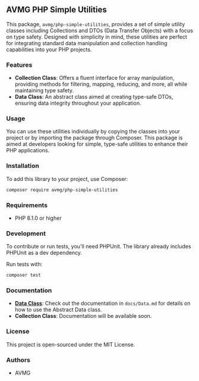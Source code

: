 ## AVMG PHP Simple Utilities

This package, `avmg/php-simple-utilities`, provides a set of simple utility classes including Collections and DTOs (Data Transfer Objects) with a focus on type safety. Designed with simplicity in mind, these utilities are perfect for integrating standard data manipulation and collection handling capabilities into your PHP projects.

### Features

- **Collection Class**: Offers a fluent interface for array manipulation, providing methods for filtering, mapping, reducing, and more, all while maintaining type safety.
- **Data Class**: An abstract class aimed at creating type-safe DTOs, ensuring data integrity throughout your application.

### Usage

You can use these utilities individually by copying the classes into your project or by importing the package through Composer. This package is aimed at developers looking for simple, type-safe utilities to enhance their PHP applications.

### Installation

To add this library to your project, use Composer:

```bash
composer require avmg/php-simple-utilities
```

### Requirements

- PHP 8.1.0 or higher

### Development

To contribute or run tests, you'll need PHPUnit. The library already includes PHPUnit as a dev dependency.

Run tests with:

```bash
composer test
```

### Documentation

- **[Data Class](docs/Data.md)**: Check out the documentation in `docs/Data.md` for details on how to use the Abstract Data class.
- **Collection Class**: Documentation will be available soon.

### License

This project is open-sourced under the MIT License.

### Authors

- AVMG
